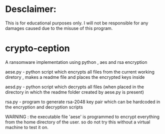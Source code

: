 # Desclaimer:
This is for educational purposes only. I will not be responsible for any damages caused due to the misuse of this program.

# crypto-ception
A ransomware implementation using python , aes and rsa encryption

aese.py - python script which encrypts all files from the current working diretory , makes a readme file and places the encrypted keys inside

aesd.py - python script which decrypts all files (when placed in the directory in which the readme folder created by aese.py is present)

rsa.py - program to generate rsa-2048 key pair which can be hardcoded in the encryption and decryption scripts

WARNING : the executable file 'aese' is programmed to encrypt everything from the home directory of the user. so do not try this without a virtual machine to test it on.
